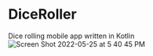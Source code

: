 # DiceRoller
Dice rolling mobile app written in Kotlin
![Screen Shot 2022-05-25 at 5 40 45 PM](https://user-images.githubusercontent.com/25288903/170371984-fe72f3a1-4f61-4d2f-8ac7-c9eae7a6b919.png)
